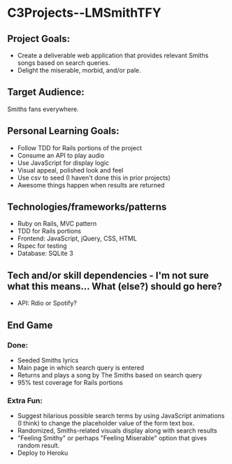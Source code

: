 # C3Projects--LMSmithTFY

## Project Goals:
* Create a deliverable web application that provides relevant Smiths songs based on search queries.
* Delight the miserable, morbid, and/or pale.

## Target Audience:
Smiths fans everywhere.

## Personal Learning Goals:
* Follow TDD for Rails portions of the project
* Consume an API to play audio
* Use JavaScript for display logic
* Visual appeal, polished look and feel
* Use csv to seed (I haven't done this in prior projects)
* Awesome things happen when results are returned

## Technologies/frameworks/patterns
* Ruby on Rails, MVC pattern
* TDD for Rails portions
* Frontend: JavaScript, jQuery, CSS, HTML
* Rspec for testing
* Database: SQLite 3

## Tech and/or skill dependencies - I'm not sure what this means... What (else?) should go here?
* API: Rdio or Spotify?

## End Game
### Done:
* Seeded Smiths lyrics
* Main page in which search query is entered
* Returns and plays a song by The Smiths based on search query
* 95% test coverage for Rails portions

### Extra Fun:
* Suggest hilarious possible search terms by using JavaScript animations (I think) to change the placeholder value of the form text box.
* Randomized, Smiths-related visuals display along with search results
* "Feeling Smithy" or perhaps "Feeling Miserable" option that gives random result.
* Deploy to Heroku
